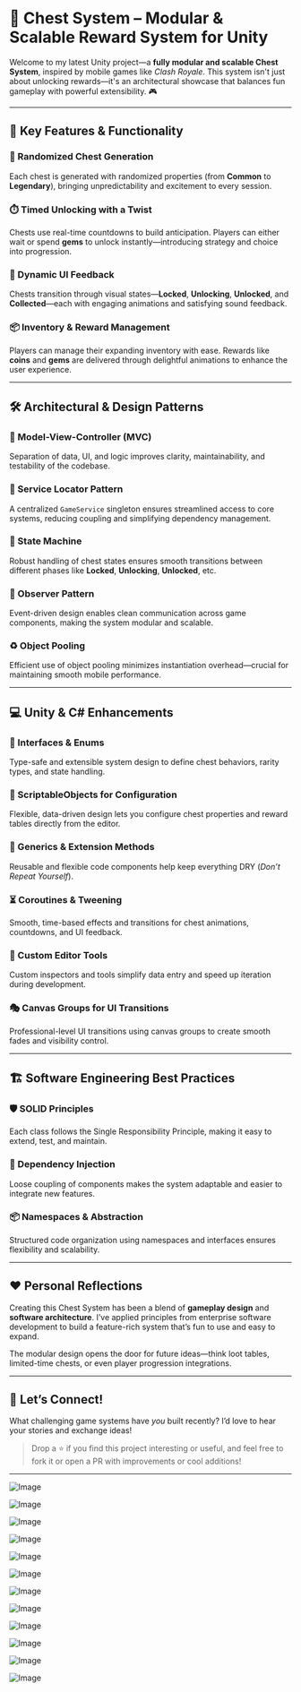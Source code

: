 # 🚀 Chest System – Modular & Scalable Reward System for Unity

Welcome to my latest Unity project—a **fully modular and scalable Chest System**, inspired by mobile games like *Clash Royale*. This system isn't just about unlocking rewards—it's an architectural showcase that balances fun gameplay with powerful extensibility. 🎮

---

## 🌟 Key Features & Functionality

### 🎲 Randomized Chest Generation
Each chest is generated with randomized properties (from **Common** to **Legendary**), bringing unpredictability and excitement to every session.

### ⏱️ Timed Unlocking with a Twist
Chests use real-time countdowns to build anticipation. Players can either wait or spend **gems** to unlock instantly—introducing strategy and choice into progression.

### 🎨 Dynamic UI Feedback
Chests transition through visual states—**Locked**, **Unlocking**, **Unlocked**, and **Collected**—each with engaging animations and satisfying sound feedback.

### 📦 Inventory & Reward Management
Players can manage their expanding inventory with ease. Rewards like **coins** and **gems** are delivered through delightful animations to enhance the user experience.

---

## 🛠️ Architectural & Design Patterns

### 📑 Model-View-Controller (MVC)
Separation of data, UI, and logic improves clarity, maintainability, and testability of the codebase.

### 🧭 Service Locator Pattern
A centralized `GameService` singleton ensures streamlined access to core systems, reducing coupling and simplifying dependency management.

### 🔄 State Machine
Robust handling of chest states ensures smooth transitions between different phases like **Locked**, **Unlocking**, **Unlocked**, etc.

### 📢 Observer Pattern
Event-driven design enables clean communication across game components, making the system modular and scalable.

### ♻️ Object Pooling
Efficient use of object pooling minimizes instantiation overhead—crucial for maintaining smooth mobile performance.

---

## 💻 Unity & C# Enhancements

### 🔗 Interfaces & Enums
Type-safe and extensible system design to define chest behaviors, rarity types, and state handling.

### 📜 ScriptableObjects for Configuration
Flexible, data-driven design lets you configure chest properties and reward tables directly from the editor.

### 🧩 Generics & Extension Methods
Reusable and flexible code components help keep everything DRY (*Don’t Repeat Yourself*).

### ⏳ Coroutines & Tweening
Smooth, time-based effects and transitions for chest animations, countdowns, and UI feedback.

### 🔧 Custom Editor Tools
Custom inspectors and tools simplify data entry and speed up iteration during development.

### 🎭 Canvas Groups for UI Transitions
Professional-level UI transitions using canvas groups to create smooth fades and visibility control.

---

## 🏗️ Software Engineering Best Practices

### 🛡️ SOLID Principles
Each class follows the Single Responsibility Principle, making it easy to extend, test, and maintain.

### 🔌 Dependency Injection
Loose coupling of components makes the system adaptable and easier to integrate new features.

### 📦 Namespaces & Abstraction
Structured code organization using namespaces and interfaces ensures flexibility and scalability.

---

## ❤️ Personal Reflections

Creating this Chest System has been a blend of **gameplay design** and **software architecture**. I’ve applied principles from enterprise software development to build a feature-rich system that’s fun to use and easy to expand.

The modular design opens the door for future ideas—think loot tables, limited-time chests, or even player progression integrations.

---

## 💬 Let’s Connect!

What challenging game systems have *you* built recently? I’d love to hear your stories and exchange ideas!

> Drop a ⭐ if you find this project interesting or useful, and feel free to fork it or open a PR with improvements or cool additions!

---

![Image](https://github.com/user-attachments/assets/bf126721-4c44-45cc-b0b7-fa6715ad5c25)

![Image](https://github.com/user-attachments/assets/66b9c297-0c29-49c3-93cd-b0fd20344ee7)

![Image](https://github.com/user-attachments/assets/2f8bb228-4678-459b-b218-b9db52b89c64)

![Image](https://github.com/user-attachments/assets/85bfbd53-f868-41f8-b6ae-dfd7a40aff08)

![Image](https://github.com/user-attachments/assets/0343078e-d749-4836-8250-fa7efb5f98b8)

![Image](https://github.com/user-attachments/assets/f622cb4f-710c-4052-a3e2-21ea1b45803d)

![Image](https://github.com/user-attachments/assets/ebb9b99a-5fce-44e2-b772-7d9a339cf042)

![Image](https://github.com/user-attachments/assets/cc0dc3c7-ca93-4127-bc80-e0ffe2f538ac)

![Image](https://github.com/user-attachments/assets/b17b7bef-c961-4f49-bd7c-ccb098dd411c)

![Image](https://github.com/user-attachments/assets/9923de97-993e-4ab6-be74-f95f0675e1b5)

![Image](https://github.com/user-attachments/assets/acc0b8a4-b5a7-4848-b079-b73486845424)

![Image](https://github.com/user-attachments/assets/b54c3863-b7e0-4c2c-9180-d4bbc5a1593f)
